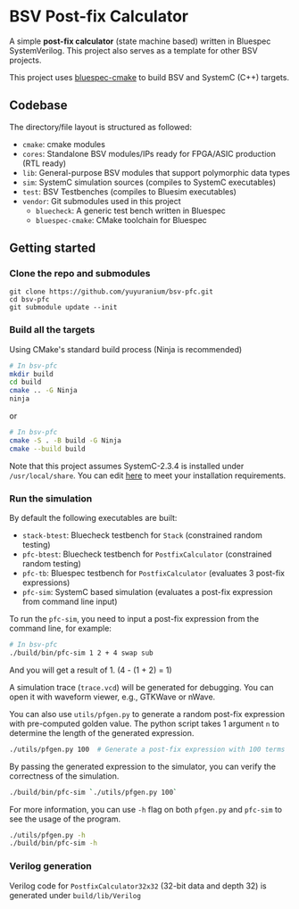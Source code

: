 # BSV Post-fix Calculator

A simple **post-fix calculator** (state machine based) written in Bluespec SystemVerilog. This project also serves as a template for other BSV projects.

This project uses [bluespec-cmake](https://github.com/yuyuranium/bluespec-cmake) to build BSV and SystemC (C++) targets.

## Codebase

The directory/file layout is structured as followed:

- `cmake`: cmake modules
- `cores`: Standalone BSV modules/IPs ready for FPGA/ASIC production (RTL ready)
- `lib`: General-purpose BSV modules that support polymorphic data types
- `sim`: SystemC simulation sources (compiles to SystemC executables)
- `test`: BSV Testbenches (compiles to Bluesim executables)
- `vendor`: Git submodules used in this project
  - `bluecheck`: A generic test bench written in Bluespec
  - `bluespec-cmake`: CMake toolchain for Bluespec
 
## Getting started

### Clone the repo and submodules

```
git clone https://github.com/yuyuranium/bsv-pfc.git
cd bsv-pfc
git submodule update --init
```

### Build all the targets

Using CMake's standard build process (Ninja is recommended)

```bash
# In bsv-pfc
mkdir build
cd build
cmake .. -G Ninja
ninja
```

or

```bash
# In bsv-pfc
cmake -S . -B build -G Ninja
cmake --build build
```

Note that this project assumes SystemC-2.3.4 is installed under `/usr/local/share`. You can edit [here](https://github.com/yuyuranium/bsv-pfc/blob/a7d36a02f6b24e64b64511c3924138b0cc0d424d/sim/CMakeLists.txt#L6) to meet your installation requirements.

### Run the simulation

By default the following executables are built:

- `stack-btest`: Bluecheck testbench for `Stack` (constrained random testing)
- `pfc-btest`: Bluecheck testbench for `PostfixCalculator` (constrained random testing)
- `pfc-tb`: Bluespec testbench for `PostfixCalculator` (evaluates 3 post-fix expressions)
- `pfc-sim`: SystemC based simulation (evaluates a post-fix expression from command line input)

To run the `pfc-sim`, you need to input a post-fix expression from the command line, for example:

```bash
# In bsv-pfc
./build/bin/pfc-sim 1 2 + 4 swap sub
```
And you will get a result of 1. (4 - (1 + 2) = 1)

A simulation trace (`trace.vcd`) will be generated for debugging. You can open it with waveform viewer, e.g.,  GTKWave or nWave.

You can also use `utils/pfgen.py` to generate a random post-fix expression with pre-computed golden
value. The python script takes 1 argument `n` to determine the length of the generated expression.

```bash
./utils/pfgen.py 100  # Generate a post-fix expression with 100 terms
```

By passing the generated expression to the simulator, you can verify the correctness of the simulation.

```bash
./build/bin/pfc-sim `./utils/pfgen.py 100`
```

For more information, you can use `-h` flag on both `pfgen.py` and `pfc-sim` to see the usage of the program.

```bash
./utils/pfgen.py -h
./build/bin/pfc-sim -h
```

### Verilog generation

Verilog code for `PostfixCalculator32x32` (32-bit data and depth 32) is generated under `build/lib/Verilog`
